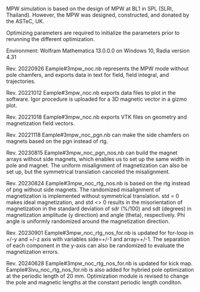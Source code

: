 MPW simulation is based on the design of MPW at BL1 in SPL (SLRI, Thailand). However, the MPW was designed, constructed, and donated by the ASTeC, UK.

Optimizing parameters are required to initialize the parameters prior to rerunning the different optimization.

Environment: Wolfram Mathematica 13.0.0.0 on Windows 10, Radia version 4.31

Rev. 20220926
Eample#3mpw_noc.nb represents the MPW mode without pole chamfers, and exports data in text for field, field integral, and trajectories.

Rev. 20221012
Eample#3mpw_noc.nb exports data files to plot in the software. Igor procedure is uploaded for a 3D magnetic vector in a gizmo plot.

Rev. 20221018
Eample#3mpw_noc.nb exports VTK files on geometry and magnetization field vectors.

Rev. 20221118
Eample#3mpw_noc_pgn.nb can make the side chamfers on magnets based on the pgn instead of rtg.

Rev. 20230815
Eample#3mpw_noc_pgn_nos.nb can build the magnet arrays without side magnets, which enables us to set up the same width in pole and magnet. The uniform misalignment of magnetization can also be set up, but the symmetrical translation canceled the misalignment.

Rev. 20230824
Eample#3mpw_noc_rtg_nos.nb is based on the rtg instead of png without side magnets. The randomized misalignment of magnetization is implemented without symmetrical translation. std = 0 makes ideal magnetization, and std <> 0 results in the misorientation of magnetization in the standard deviation of sdr (%/100) and sdt (degrees) in magnetization amplitude (y direction) and angle (theta), respectively. Phi angle is uniformly randomized around the magnetization direction. 

Rev. 20230901
Eample#3mpw_noc_rtg_nos_for.nb is updated for for-loop in +/-y and +/-z axis with variables side=+/-1 and array=+/-1. The separation of each component in the y-axis can also be randomized to evaluate the magnetization errors.

Rev. 20240628
Eample#3mpw_noc_rtg_nos_for.nb is updated for kick map. Eample#3ivu_noc_rtg_nos_for.nb is also added for hybried pole optimization at the periodic length of 20 mm. Optimization module is revised to change the pole and magnetic lengths at the constant periodic length conditon.


